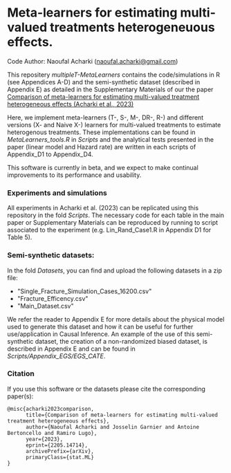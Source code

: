 # Meta-learners for estimating multi-valued treatments heterogeneuous effects.
Code Author: Naoufal Acharki (naoufal.acharki@gmail.com)

This repositery _multipleT-MetaLearners_ contains the code/simulations in R (see Appendices A-D) and the semi-synthetic dataset (described in Appendix E) as detailed in the Supplementary Materials of our the paper [Comparison of meta-learners for estimating multi-valued treatment heterogeneous effects (Acharki et al., 2023)](https://arxiv.org/abs/2205.14714)

Here, we implement meta-learners (T-, S-, M-, DR-, R-) and different versions (X- and Naive X-) learners for multi-valued treatments to estimate heterogenous treatments. These implementations can be found in _MetaLearners_tools.R_ in _Scripts_ and the analytical tests presented in the paper (linear model and Hazard rate) are written in each scripts of Appendix_D1 to Appendix_D4.

This software is currently in beta, and we expect to make continual improvements to its performance and usability.

### Experiments and simulations
All experiments in Acharki et al. (2023) can be replicated using this repository in the fold _Scripts_. The necessary code for each table in the main paper or Supplementary Materials can be reproduced by running to script associated to the experiment (e.g. Lin_Rand_Case1.R in Appendix D1 for Table 5). 

### Semi-synthetic datasets:
In the fold _Datasets_, you can find and upload the following datasets in a zip file:
- "Single_Fracture_Simulation_Cases_16200.csv"
- "Fracture_Efficency.csv"
- "Main_Dataset.csv"

We refer the reader to Appendix E for more details about the physical model used to generate this dataset and how it can be useful for further use/application in Causal Inference. An example of the use of this semi-synthetic dataset, the creation of a non-randomized biased dataset, is described in Appendix E and can be found in _Scripts/Appendix_EGS/EGS_CATE_.

### Citation
If you use this software or the datasets please cite the corresponding paper(s):
```
@misc{acharki2023comparison,
      title={Comparison of meta-learners for estimating multi-valued treatment heterogeneous effects}, 
      author={Naoufal Acharki and Josselin Garnier and Antoine Bertoncello and Ramiro Lugo},
      year={2023},
      eprint={2205.14714},
      archivePrefix={arXiv},
      primaryClass={stat.ML}
}
```
